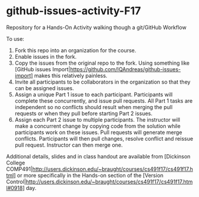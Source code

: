 # github-issues-activity-F17
Repository for a Hands-On Activity walking though a git/GitHub Workflow

To use:

1. Fork this repo into an organization for the course.
2. Enable issues in the fork.
3. Copy the issues from the original repo to the fork.  Using something 
like [GitHub issues Import|https://github.com/IQAndreas/github-issues-import] makes
this relatively painless.
4. Invite all participants to be collaborators in the organization so that they can be assigned issues.
5. Assign a unique Part 1 issue to each participant. Participants will complete these concurrently, and issue pull requests. All Part 1 tasks are independent so no conflicts should result when merging the pull requests or when they pull before starting Part 2 issues.
6. Assign each Part 2 issue to multiple participants. The instructor will make a concurrent change by copying code from the solution while participants work on these issues. Pull requests will generate merge conflicts. Participants will then pull changes, resolve conflict and reissue pull request.  Instructor can then merge one.

Additional details, slides and in class handout are available from
[Dickinson College COMP491|http://users.dickinson.edu/~braught/courses/cs491f17/cs491f17.html] or more specifically in the Hands-on section of the [Version Control|http://users.dickinson.edu/~braught/courses/cs491f17/cs491f17.html#0918] day.